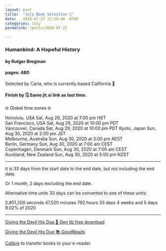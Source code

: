 ```yaml
---
layout: post
title:  "July Book Selection 🌮"
date:   2020-07-27 12:29:48 -0700
categories: July
permalink: /posts/2020-07-27

---
```


### Humankind: A Hopeful History
#### by Rutger Bregman
#### pages: 480

Selected by Carla, who is currently based California 🌮



#### Finish by 🗓️ Same jit.si link as last time. 

🌐 Global time zones 🌐

Honolulu, USA            Sat, Aug 29, 2020 at 7:00 pm HST     
San Francisco, USA       Sat, Aug 29, 2020 at 10:00 pm PDT    
Vancouver, Canada        Sat, Aug 29, 2020 at 10:00 pm PDT 
Kyoto, Japan             Sun, Aug 30, 2020 at 2:00 pm JST     
Melbourne, Australia     Sun, Aug 30, 2020 at 3:00 pm AEST    
Berlin, Germany          Sun, Aug 30, 2020 at 7:00 am CEST    
Copenhagen, Denmark      Sun, Aug 30, 2020 at 7:00 am CEST    
Auckland, New Zealand    Sun, Aug 30, 2020 at 5:00 pm NZST    
  
---

It is 33 days from the start date to the end date, but not including the end date.

Or 1 month, 2 days excluding the end date.

Alternative time units
33 days can be converted to one of these units:

2,851,200 seconds
47,520 minutes
792 hours
33 days
4 weeks and 5 days
9.02% of 2020


---

[Giving the Devil His Due 🔗 Gen lib free download](http://gen.lib.rus.ec/book/index.php?md5=C60B019885FB5CA5564DEB1D7013A617)

[Giving the Devil His Due 📚 GoodReads](https://www.goodreads.com/book/show/52879286-humankind)

[Calibre](https://calibre-ebook.com/) to transfer books to your e-reader.


